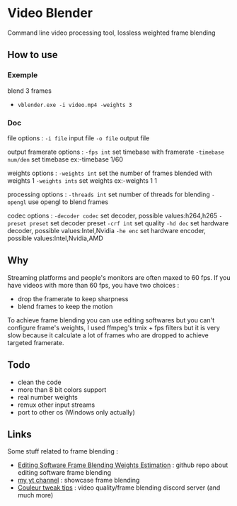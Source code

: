 # Video Blender

Command line video processing tool, lossless weighted frame blending 

## How to use

### Exemple

blend 3 frames
 * `vblender.exe -i video.mp4 -weights 3`

### Doc

file options :
`-i file` input file
`-o file` output file

output framerate options :
`-fps int` set timebase with framerate
`-timebase num/den` set timebase ex:-timebase 1/60

weights options :
`-weights int` set the number of frames blended with weights 1
`-weights ints` set weights ex:-weights 1 1

processing options :
`-threads int` set number of threads for blending
`-opengl` use opengl to blend frames

codec options :
`-decoder codec` set decoder, possible values:h264,h265
`-preset preset` set decoder preset
`-crf int` set quality
`-hd dec` set hardware decoder, possible values:Intel,Nvidia
`-he enc` set hardware encoder, possible values:Intel,Nvidia,AMD

## Why

Streaming platforms and people's monitors are often maxed to 60 fps. If you have videos with more than 60 fps, you have two choices :
 * drop the framerate to keep sharpness
 * blend frames to keep the motion

To achieve frame blending you can use editing softwares but you can't configure frame's weights, I used ffmpeg's tmix + fps filters but it is very slow because it calculate a lot of frames who are dropped to achieve targeted framerate.

## Todo

 * clean the code
 * more than 8 bit colors support
 * real number weights
 * remux other input streams
 * port to other os (Windows only actually)

## Links

Some stuff related to frame blending : 

 * [Editing Software Frame Blending Weights Estimation](https://github.com/unknownopponent/Editing-Software-Frame-Blending-Weights-Estimation) : github repo about editing software frame blending
 * [my yt channel](https://www.youtube.com/channel/UCGeOcmuVh36YwHy_fvXrfng/videos) : showcase frame blending
 * [Couleur tweak tips](https://discord.gg/ctt) : video quality/frame blending discord server (and much more)